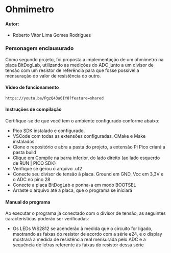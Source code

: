 # Ohmimetro
#### Autor:
* Roberto Vítor Lima Gomes Rodrigues

### Personagem enclausurado
Como segundo projeto, foi proposta a implementação de um ohmímetro na placa BitDogLab, utilizando as medições do ADC junto a um divisor de tensão com um resistor de referência para que fosse possível a mensuração do valor de resistência do outro.

#### Vídeo de funcionamento
    https://youtu.be/PgzQ43a0IY8?feature=shared


#### Instruções de compilação
Certifique-se de que você tem o ambiente configurado conforme abaixo:
* Pico SDK instalado e configurado.
* VSCode com todas as extensões configuradas, CMake e Make instalados.
* Clone o repositório e abra a pasta do projeto, a extensão Pi Pico criará a pasta build
* Clique em Compile na barra inferior, do lado direito (ao lado esquerdo de RUN | PICO SDK)
* Verifique se gerou o arquivo .uf2
* Conecte seu divisor de tensão à placa. Ground em GND, Vcc em 3,3V e o ADC no pino 28
* Conecte a placa BitDogLab e ponha-a em modo BOOTSEL
* Arraste o arquivo até a placa, que o programa se iniciará

#### Manual do programa
Ao executar o programa já conectado com o divisor de tensão, as seguintes características poderão ser verificadas:
* Os LEDs WS2812 se acenderão à medida que o circuito for ligado, msotrando as faixas do resistor de acordo com a série e24, e o display mostrará a medida de resistência real mensurada pelo ADC e a sequência de letras referente às faixas do resistor dessa série

